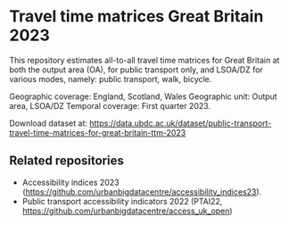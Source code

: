 # Travel time matrices Great Britain 2023

This repository estimates all-to-all travel time matrices for Great Britain at both the output area (OA), for public transport only, and LSOA/DZ for various modes, namely: public transport, walk, bicycle.

Geographic coverage: England, Scotland, Wales
Geographic unit: Output area, LSOA/DZ
Temporal coverage: First quarter 2023.

Download dataset at: <https://data.ubdc.ac.uk/dataset/public-transport-travel-time-matrices-for-great-britain-ttm-2023>


## Related repositories

* Accessibility indices 2023 (<https://github.com/urbanbigdatacentre/accessibility_indices23>).
* Public transport accessibility indicators 2022 (PTAI22, <https://github.com/urbanbigdatacentre/access_uk_open>)
